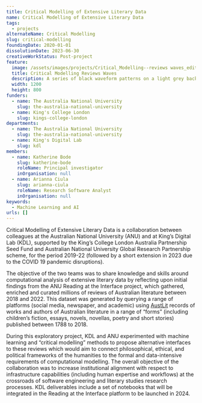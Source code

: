 ```yaml
---
title: Critical Modelling of Extensive Literary Data
name: Critical Modelling of Extensive Literary Data
tags:
  - projects
alternateName: Critical Modelling
slug: critical-modelling
foundingDate: 2020-01-01
dissolutionDate: 2023-06-30
creativeWorkStatus: Post-project
feature:
  image: /assets/images/projects/Critical_Modelling--reviews waves_edit.jpg
  title: Critical Modelling Reviews Waves
  description: A series of black waveform patterns on a light grey background.
  width: 1200
  height: 800
funders:
  - name: The Australia National University
    slug: the-australia-national-university
  - name: King's College London
    slug: kings-college-london
departments:
  - name: The Australia National University
    slug: the-australia-national-university
  - name: King's Digital Lab
    slug: kdl
members:
  - name: Katherine Bode
    slug: katherine-bode
    roleName: Principal investigator
    inOrganisation: null
  - name: Arianna Ciula
    slug: arianna-ciula
    roleName: Research Software Analyst
    inOrganisation: null
keywords:
  - Machine Learning and AI
urls: []
---
```


Critical Modelling of Extensive Literary Data is a collaboration between colleagues at the Australian National University (ANU) and at King’s Digital Lab (KDL), supported by the King’s College London Australia Partnership Seed Fund and Australian National University Global Research Partnership scheme, for the period 2019-22 (followed by a short extension in 2023 due to the COVID 19 pandemic disruptions).

The objective of the two teams was to share knowledge and skills around computational analysis of extensive literary data by reflecting upon initial findings from the ANU Reading at the Interface project, which gathered, enriched and curated millions of reviews of Australian literature between 2018 and 2022. This dataset was generated by querying a range of platforms (social media, newspaper, and academic) using [AustLit](url) records of works and authors of Australian literature in a range of “forms” (including children’s fiction, essays, novels, novellas, poetry and short stories) published between 1788 to 2018.

During this exploratory project, KDL and ANU experimented with machine learning and “critical modelling” methods to propose alternative interfaces to these reviews which would aim to connect philosophical, ethical, and political frameworks of the humanities to the formal and data-intensive requirements of computational modelling. The overall objective of the collaboration was to increase institutional alignment with respect to infrastructure capabilities (including human expertise and workflows) at the crossroads of software engineering and literary studies research processes. KDL deliverables include a set of notebooks that will be integrated in the Reading at the Interface platform to be launched in 2024.
